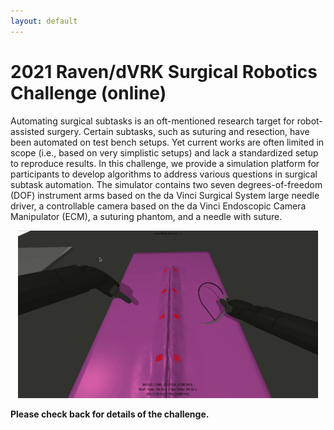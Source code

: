 ```yaml
---
layout: default
---
```


# 2021 Raven/dVRK Surgical Robotics Challenge (online)

Automating surgical subtasks is an oft-mentioned research target for robot-assisted surgery. Certain subtasks, such as
suturing and resection, have been automated on test bench setups. Yet current works are often limited in scope
(i.e., based on very simplistic setups) and lack a standardized setup to reproduce results. In this challenge, we provide
a simulation platform for participants to develop algorithms to address various questions in surgical subtask
automation. The simulator contains two seven degrees-of-freedom (DOF) instrument arms based on the da Vinci Surgical
System large needle driver, a controllable camera based on the da Vinci Endoscopic Camera Manipulator (ECM), a suturing
phantom, and a needle with suture.

<p align="center">
<img src=/surgical-robotics-challenge/surgical_scene_ambf.gif width="480"/>
</p>

**Please check back for details of the challenge.**
